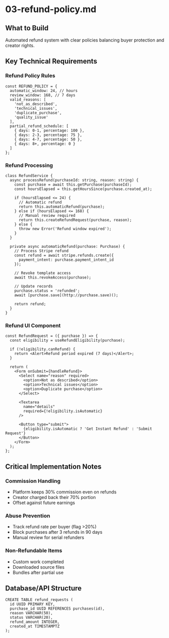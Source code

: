 # 03-refund-policy.md

## What to Build

Automated refund system with clear policies balancing buyer protection and creator rights.

## Key Technical Requirements

### Refund Policy Rules

```
const REFUND_POLICY = {
  automatic_window: 24, // hours
  review_window: 168, // 7 days
  valid_reasons: [
    'not_as_described',
    'technical_issues',
    'duplicate_purchase',
    'quality_issue'
  ],
  partial_refund_schedule: [
    { days: 0-1, percentage: 100 },
    { days: 2-3, percentage: 75 },
    { days: 4-7, percentage: 50 },
    { days: 8+, percentage: 0 }
  ]
};
```

### Refund Processing

```
class RefundService {
  async processRefund(purchaseId: string, reason: string) {
    const purchase = await this.getPurchase(purchaseId);
    const hoursElapsed = this.getHoursSince(purchase.created_at);
    
    if (hoursElapsed <= 24) {
      // Automatic refund
      return this.automaticRefund(purchase);
    } else if (hoursElapsed <= 168) {
      // Manual review required
      return this.createRefundRequest(purchase, reason);
    } else {
      throw new Error('Refund window expired');
    }
  }
  
  private async automaticRefund(purchase: Purchase) {
    // Process Stripe refund
    const refund = await stripe.refunds.create({
      payment_intent: purchase.payment_intent_id
    });
    
    // Revoke template access
    await this.revokeAccess(purchase);
    
    // Update records
    purchase.status = 'refunded';
    await [purchase.save](http://purchase.save)();
    
    return refund;
  }
}
```

### Refund UI Component

```
const RefundRequest = ({ purchase }) => {
  const eligibility = useRefundEligibility(purchase);
  
  if (!eligibility.canRefund) {
    return <Alert>Refund period expired (7 days)</Alert>;
  }
  
  return (
    <Form onSubmit={handleRefund}>
      <Select name="reason" required>
        <option>Not as described</option>
        <option>Technical issues</option>
        <option>Duplicate purchase</option>
      </Select>
      
      <Textarea 
        name="details" 
        required={!eligibility.isAutomatic}
      />
      
      <Button type="submit">
        {eligibility.isAutomatic ? 'Get Instant Refund' : 'Submit Request'}
      </Button>
    </Form>
  );
};
```

## Critical Implementation Notes

### Commission Handling

- Platform keeps 30% commission even on refunds
- Creator charged back their 70% portion
- Offset against future earnings

### Abuse Prevention

- Track refund rate per buyer (flag >20%)
- Block purchases after 3 refunds in 90 days
- Manual review for serial refunders

### Non-Refundable Items

- Custom work completed
- Downloaded source files
- Bundles after partial use

## Database/API Structure

```
CREATE TABLE refund_requests (
  id UUID PRIMARY KEY,
  purchase_id UUID REFERENCES purchases(id),
  reason VARCHAR(50),
  status VARCHAR(20),
  refund_amount INTEGER,
  created_at TIMESTAMPTZ
);
```